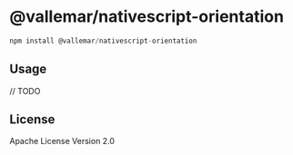 # @vallemar/nativescript-orientation

```javascript
npm install @vallemar/nativescript-orientation
```

## Usage

// TODO

## License

Apache License Version 2.0
